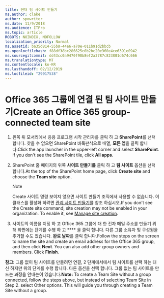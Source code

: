 ```yaml
---
title: 현대 팀 사이트 만들기
ms.author: clake
author: spowriter
ms.date: 11/9/2018
ms.audience: ITPro
ms.topic: article
ROBOTS: NOINDEX, NOFOLLOW
localization_priority: Normal
ms.assetid: ba35d814-55b8-44e6-a70e-011b91d2bbcb
ms.openlocfilehash: f88df38bc286625c0b2bc20e360e4ce6391e0942
ms.sourcegitcommit: dd43cc0a9470f98b8ef2a3787c823801d674c666
ms.translationtype: MT
ms.contentlocale: ko-KR
ms.lasthandoff: 02/12/2019
ms.locfileid: "29917538"
---
```

# <a name="create-an-office-365-group-connected-team-site"></a><span data-ttu-id="24774-102">Office 365 그룹에 연결 된 팀 사이트 만들기</span><span class="sxs-lookup"><span data-stu-id="24774-102">Create an Office 365 group-connected team site</span></span>

1. <span data-ttu-id="24774-p101">왼쪽 위 모서리에서 응용 프로그램 시작 관리자를 클릭 하 고 **SharePoint**를 선택 합니다. 찾을 수 없으면 SharePoint 바둑판식으로 배열, **모든 앱**을 클릭 합니다.</span><span class="sxs-lookup"><span data-stu-id="24774-p101">Click the app launcher in the upper-left corner and select **SharePoint**. If you don't see the SharePoint tile, click **All apps**.</span></span>
    
2. <span data-ttu-id="24774-105">SharePoint 홈 페이지의 위쪽 **사이트 만들기를** 클릭 하 고 **팀 사이트** 옵션을 선택 합니다.</span><span class="sxs-lookup"><span data-stu-id="24774-105">At the top of the SharePoint home page, click **Create site** and choose the **Team site** option.</span></span> 
    
    > [!NOTE]
    > <span data-ttu-id="24774-p102">Create 사이트 명령 보이지 않으면 사이트 만들기 조직에서 사용할 수 없습니다. 이 클래스를 활성화 하려면 [관리 사이트 만들기](https://go.microsoft.com/fwlink/?linkid=2009644)를 참조 하십시오.</span><span class="sxs-lookup"><span data-stu-id="24774-p102">If you don't see the Create site command, site creation may not be enabled in your organization. To enable it, see [Manage site creation](https://go.microsoft.com/fwlink/?linkid=2009644).</span></span> 
  
3. <span data-ttu-id="24774-p103">사이트의 이름을 지정 하 고 Office 365 그룹에 대 한 전자 메일 주소를 만들기 위해 화면에는 단계를 수행 하 고 \*\*\*\* 을 클릭 합니다. 다른 그룹 소유자 및 구성원을 추가할 수도 있습니다. **완료 날짜**를 클릭 합니다.</span><span class="sxs-lookup"><span data-stu-id="24774-p103">Follow the steps on the screen to name the site and create an email address for the Office 365 group, and then click **Next**. You can also add other group owners and members. Click **Finish**.</span></span>
  
 <span data-ttu-id="24774-p104">**참고:** 그룹 없이 팀 사이트를 만들려면 연결, 2 단계에서에서 팀 사이트를 선택 하는 대신 하지만 위의 단계를 수행 합니다. 다른 옵션을 선택 합니다. 그룹 없는 팀 사이트를 만드는 과정을 안내는이 있습니다.</span><span class="sxs-lookup"><span data-stu-id="24774-p104">**Note:** To create a Team Site without a group connected, follow the steps above, but instead of selecting Team Site in Step 2. select Other options. This will guide you through creating a Team Site without a group.</span></span> 
    

